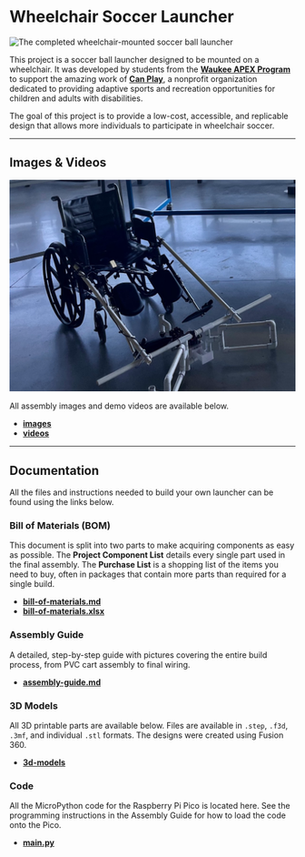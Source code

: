 # Wheelchair Soccer Launcher

![The completed wheelchair-mounted soccer ball launcher](/docs/images/wheelchair-soccer-launcher-side.png)

This project is a soccer ball launcher designed to be mounted on a wheelchair. It was developed by students from the **[Waukee APEX Program](https://apex.waukeeschools.org/)** to support the amazing work of [**Can Play**](https://can-play.org/), a nonprofit organization dedicated to providing adaptive sports and recreation opportunities for children and adults with disabilities.

The goal of this project is to provide a low-cost, accessible, and replicable design that allows more individuals to participate in wheelchair soccer.

-----

## Images & Videos

![The completed wheelchair-mounted soccer ball launcher attached to a wheelchair](/docs/images/launcher-attached-to-wheelchair.png)

All assembly images and demo videos are available below.

 * **[images](/docs/images/)**
 * **[videos](/docs/videos/)**

-----

## Documentation

All the files and instructions needed to build your own launcher can be found using the links below.

### Bill of Materials (BOM)

This document is split into two parts to make acquiring components as easy as possible. The **Project Component List** details every single part used in the final assembly. The **Purchase List** is a shopping list of the items you need to buy, often in packages that contain more parts than required for a single build.

  * **[bill-of-materials.md](/docs/bill-of-materials.md)**
  * **[bill-of-materials.xlsx](/docs/downloads/bill-of-materials.xlsx)** 

### Assembly Guide

A detailed, step-by-step guide with pictures covering the entire build process, from PVC cart assembly to final wiring.

  * **[assembly-guide.md](/docs/assembly-guide.md)**

### 3D Models

All 3D printable parts are available below. Files are available in `.step`, `.f3d`, `.3mf`, and individual `.stl` formats. The designs were created using Fusion 360.

  * **[3d-models](/3d-models/)**

### Code

All the MicroPython code for the Raspberry Pi Pico is located here. See the programming instructions in the Assembly Guide for how to load the code onto the Pico.

  * **[main.py](/micropython-code/)**
